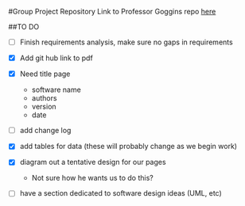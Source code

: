 #Group Project Repository
Link to Professor Goggins repo [here](https://github.com/OCDX/OCDX-Engine/tree/master/use-cases)

##TO DO

 - [ ] Finish requirements analysis, make sure no gaps in requirements
 - [x] Add git hub link to pdf 
 - [x] Need title page

	- software name
	- authors
	- version 
	- date

 - [ ] add change log

 - [x] add tables for data (these will probably change as we begin work)

 - [x] diagram out a tentative design for our pages
	- Not sure how he wants us to do this?

 - [ ] have a section dedicated to software design ideas (UML, etc)

